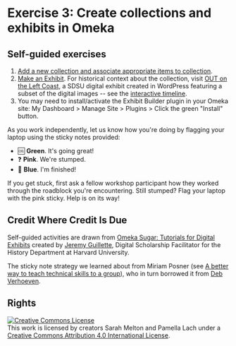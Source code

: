 # Exercise 3: Create collections and exhibits in Omeka

## Self-guided exercises
1. [Add a new collection and associate appropriate items to collection](https://jaguillette.github.io/omekaSugar/tutorial/collections/2016/09/06/add-a-collection.html).
2. [Make an Exhibit](https://jaguillette.github.io/omekaSugar/tutorial/collections/2016/09/06/make-an-exhibit.html). For historical context about the collection, visit [OUT on the Left Coast](https://sdpride.sdsu.edu/), a SDSU digital exhibit created in WordPress featuring a subset of the digital images -- see the [interactive timeline](https://sdpride.sdsu.edu/out-on-the-left-coast-timeline/). 
3. You may need to install/activate the Exhibit Builder plugin in your Omeka site: My Dashboard > Manage Site > Plugins > Click the green "Install" button.

As you work independently, let us know how you're doing by flagging your laptop using the sticky notes provided:

- :cool: **Green**. It's going great!
- :question: **Pink**. We're stumped.
- :100: **Blue**. I'm finished!

If you get stuck, first ask a fellow workshop participant how they worked through the roadblock you're encountering. Still stumped? Flag your laptop with the pink sticky. Help is on its way!


## Credit Where Credit Is Due

Self-guided activities are drawn from [Omeka Sugar: Tutorials for Digital Exhibits](https://jaguillette.github.io/omekaSugar) created by [Jeremy Guillette](https://history.fas.harvard.edu/people/jeremy-guillette), Digital Scholarship Facilitator for the History Department at Harvard University.

The sticky note strategy we learned about from Miriam Posner (see [A better way to teach technical skills to a group](http://miriamposner.com/blog/a-better-way-to-teach-technical-skills-to-a-group)), who in turn borrowed it from [Deb Verhoeven](https://www.deakin.edu.au/about-deakin/people/deb-verhoeven).

## Rights

<a rel="license" href="http://creativecommons.org/licenses/by/4.0/"><img alt="Creative Commons License" style="border-width:0" src="https://i.creativecommons.org/l/by/4.0/88x31.png" /></a><br />This work is licensed by creators Sarah Melton and Pamella Lach under a <a rel="license" href="http://creativecommons.org/licenses/by/4.0/">Creative Commons Attribution 4.0 International License</a>.
